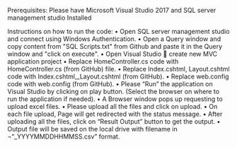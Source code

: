 Prerequisites:
Please have Microsoft Visual Studio 2017 and SQL server management studio Installed

Instructions on how to run the code:
•	Open SQL server management studio and connect using Windows Authentication. 
•	Open a Query window and copy content from "SQL Scripts.txt" from Github and paste it in the Query window and "click on execute".
•	Open Visual Studio  create new MVC application project
•	Replace HomeController.cs code with HomeController.cs (from GitHub) file.
•	Replace Index.cshtml, Layout.cshtml code with Index.cshtml,_Layout.cshtml (from GitHub).
•	Replace web.config code with web.config (from GitHub).
•	Please “Run” the application on Visual Studio by clicking on play button. (Select the browser on where to run the application if needed).
•	A Browser window pops up requesting to upload excel files.
•	Please upload all the files and click on upload.
•	On each file upload, Page will get redirected with the status message.
•	After uploading all the files, click on “Result Output” button to get the output.
•	Output file will be saved on the local drive with filename in  ¬“_YYYYMMDDHHMMSS.csv” format.

